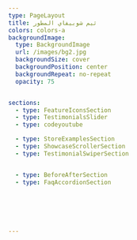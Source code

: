 ```yaml
---
type: PageLayout
title: ثيم شوبيفاي المطور
colors: colors-a
backgroundImage:
  type: BackgroundImage
  url: /images/bg2.jpg
  backgroundSize: cover
  backgroundPosition: center
  backgroundRepeat: no-repeat
  opacity: 75


sections:
  - type: FeatureIconsSection
  - type: TestimonialsSlider
  - type: codeyoutube    

  - type: StoreExamplesSection      
  - type: ShowcaseScrollerSection
  - type: TestimonialSwiperSection


  - type: BeforeAfterSection
  - type: FaqAccordionSection

  




---
```

